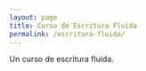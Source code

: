 ```yaml
---
layout: page
title: Curso de Escritura Fluida
permalink: /escritura-fluida/
---
```


Un curso de escritura fluida.
